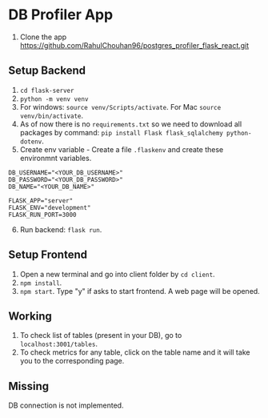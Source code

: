 # DB Profiler App

1. Clone the app https://github.com/RahulChouhan96/postgres_profiler_flask_react.git

## Setup Backend
1. `cd flask-server`
2. `python -m venv venv`
3. For windows: `source venv/Scripts/activate`. For Mac `source venv/bin/activate`.
4. As of now there is no `requirements.txt` so we need to download all packages by command: `pip install Flask flask_sqlalchemy python-dotenv`.
5. Create env variable - Create a file `.flaskenv` and create these environmnt variables.

```
DB_USERNAME="<YOUR_DB_USERNAME>"
DB_PASSWORD="<YOUR_DB_PASSWORD>"
DB_NAME="<YOUR_DB_NAME>"

FLASK_APP="server"
FLASK_ENV="development"
FLASK_RUN_PORT=3000
```

6. Run backend: `flask run`.

## Setup Frontend
1. Open a new terminal and go into client folder by `cd client`.
2. `npm install`.
3. `npm start`. Type "y" if asks to start frontend. A web page will be opened.

## Working
1. To check list of tables (present in your DB), go to `localhost:3001/tables`.
2. To check metrics for any table, click on the table name and it will take you to the corresponding page.

## Missing
DB connection is not implemented.
